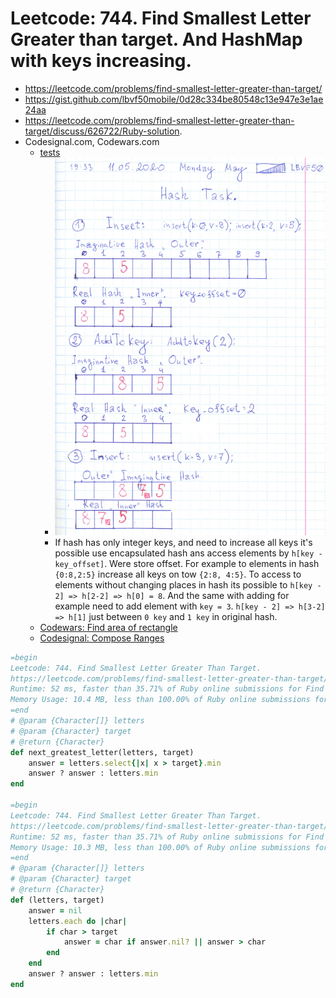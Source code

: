 # Leetcode: 744. Find Smallest Letter Greater than target. And HashMap with keys increasing.

- https://leetcode.com/problems/find-smallest-letter-greater-than-target/
- https://gist.github.com/lbvf50mobile/0d28c334be80548c13e947e3e1ae24aa
- https://leetcode.com/problems/find-smallest-letter-greater-than-target/discuss/626722/Ruby-solution.
- Codesignal.com, Codewars.com
    - [tests](https://gist.github.com/lbvf50mobile/2da4d365fc3ed3f92ac91ac05f498118)
        - ![hash_key_ofsset](hash_key_offset.png)
        - If hash has only integer keys, and need to increase all keys it's possible use encapsulated hash ans access elements by `h[key - key_offset]`. Were store offset. For example to elements in hash `{0:8,2:5}` increase all keys on tow `{2:8, 4:5}`. To access to elements without changing places in hash its possible to `h[key - 2] => h[2-2] => h[0] = 8`. And the same with adding for example need to add element with `key = 3`.  `h[key - 2] => h[3-2] => h[1]` just between `0 key` and `1 key` in original hash.
    - [Codewars: Find area of rectangle](https://gist.github.com/lbvf50mobile/1f2b0af48b44bf7128d56e6f5f10e0e2)
    - [Codesignal: Compose Ranges](https://gist.github.com/lbvf50mobile/3c96349a1a7ac006467640b8a61e2c9b)

```Ruby
=begin
Leetcode: 744. Find Smallest Letter Greater Than Target.
https://leetcode.com/problems/find-smallest-letter-greater-than-target/
Runtime: 52 ms, faster than 35.71% of Ruby online submissions for Find Smallest Letter Greater Than Target.
Memory Usage: 10.4 MB, less than 100.00% of Ruby online submissions for Find Smallest Letter Greater Than Target.
=end
# @param {Character[]} letters
# @param {Character} target
# @return {Character}
def next_greatest_letter(letters, target)
    answer = letters.select{|x| x > target}.min
    answer ? answer : letters.min
end

=begin
Leetcode: 744. Find Smallest Letter Greater Than Target.
https://leetcode.com/problems/find-smallest-letter-greater-than-target/
Runtime: 52 ms, faster than 35.71% of Ruby online submissions for Find Smallest Letter Greater Than Target.
Memory Usage: 10.3 MB, less than 100.00% of Ruby online submissions for Find Smallest Letter Greater Than Target
=end
# @param {Character[]} letters
# @param {Character} target
# @return {Character}
def (letters, target)
    answer = nil
    letters.each do |char|
        if char > target
            answer = char if answer.nil? || answer > char
        end
    end
    answer ? answer : letters.min
end
```
